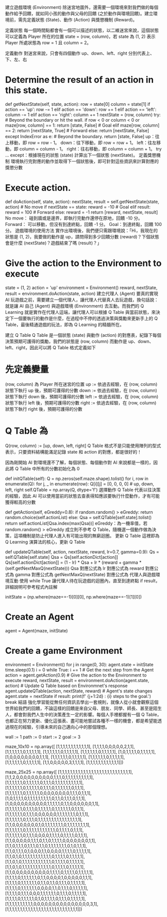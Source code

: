 
建立遊戲環境 (Environment)
除迷宮地圖外，還需要一個環境來對我們做的每個動作給予回饋，就如同小孩的動作與父母的回饋 (之於動作與環境回饋)。建立環境前，需先定義狀態 (State)、動作 (Action) 與獎懲機制 (Reward)。

定義狀態
每一個時間點都會有一個可以描述的狀態，以二維迷宮來說，這個狀態可以定義為 Player 所在的位置 state = (row, column)，若 state 為 (1, 2) 表示 Player 所處狀態為 row = 1 且 column = 2。

定義動作
對迷宮來說，只會有四個動作 up、down、left、right 分別代表上、下、左、右

# Determine the result of an action in this state.
def getNextState(self, state, action):
    row = state[0]
    column = state[1]
    if action == 'up':
        row -= 1
    elif action == 'down':
        row += 1
    elif action == 'left':
        column -= 1
    elif action == 'right':
        column += 1
    nextState = (row, column)
    try:
        # Beyond the boundary or hit the wall.
        if row < 0 or column < 0 or maze[row, column] == 1:
            return [state, False]
        # Goal
        elif maze[row, column] == 2:
            return [nextState, True]
        # Forward
        else:
            return [nextState, False]
    except IndexError as e:
        # Beyond the boundary.
        return [state, False]
up：往上移動，即 row = row - 1。
down：往下移動，即 row = row + 1。
left：往左移動，即 column = column - 1。
right：往右移動，即 column = column + 1。
try ... except：根據現在的狀態 (state) 計算出下一個狀態 (nextState)。
定義獎懲機制
環境執行完對應的動作並取得下一個狀態後，即可針對這些資訊來計算對應的獎懲分數

# Execute action.
def doAction(self, state, action):
    nextState, result = self.getNextState(state, action)
    # No move
    if nextState == state:
        reward = -10
    # Goal
    elif result:
        reward = 100
    # Forward
    else:
        reward = -1
    return [reward, nextState, result]
No move： 碰到牆或是邊界，即執行完動作還停在原地，回饋 -10 分。
Forward： 可以移動，但沒有到達終點，回饋 -1 分。
Goal：到達終點，回饋 100 分。
遊戲環境的使用方法
實作出環境後，我們便只需跟環境說：「Hi，我現在的狀態是 (1, 2)，我要做的動作是 up，請問得到多少回饋分數 (reward)？下個狀態會是什麼 (nextState)？遊戲結束了嗎 (result)？」

# Give the action to the Environment to execute
state = (1, 2)
action = 'up'
environment = Environment()
reward, nextState, result = environment.doAction(state, action)
建立代理人 (Agent)
要真的實現 AI 玩遊戲之前，需要建立一個代理人，讓代理人代替真人去玩遊戲，換句話說：就是讓 AI 自己 (Agent) 與遊戲環境 (Environment) 去互動。而我們的 Q Learning 就是實作在代理人這端，讓代理人可以根據 Q Table 與當前狀態，來決定下一個要執行的動作是什麼，在過程中不停的透過決策與獎勵來更新手上的 Q Table，最後精通遊戲的玩法，即為 Q Learning 的精髓所在。

建立 Q Table
Q Table 是一個狀態 (state) 與動作 (action) 的對應表，紀錄下每個決策預期可護得的獎勵，我們的狀態是 (row, column) 而動作是 up、down、left、right，因此可以將 Q Table 格式定義如下

# 先定義變量
(row, column) 為 Player 所在迷宮的位置
up    := 依過去經驗，在 (row, column) 狀態下執行 up    後，預期可護得的分數
down  := 依過去經驗，在 (row, column) 狀態下執行 down  後，預期可護得的分數
left  := 依過去經驗，在 (row, column) 狀態下執行 left  後，預期可護得的分數
right := 依過去經驗，在 (row, column) 狀態下執行 right 後，預期可護得的分數

# Q Table 為
Q(row, column) := [up, down, left, right]
Q Table 格式不是只能使用陣列的型式表示，只要資料結構能滿足記錄 state 和 action 的對應，都是很好的！

因為剛開始 AI 對環境還不了解，每個狀態、每個動作對 AI 來說都是一樣的，因此將 Q Table 中所有的分數初始化為 0

def initQTable(self):
    Q = np.zeros(self.maze.shape).tolist()
    for i, row in enumerate(Q):
        for j, _ in enumerate(row):
            Q[i][j] = [0, 0, 0, 0] # up, down, left, right
    self.QTable = np.array(Q, dtype='f')
選擇動作
Q Table 代表以往決策的經驗，因此 AI 可以使用當前的狀態去查表得知應該要執行什麼動作，才有可能獲得較高的分數

def getAction(self, eGreddy=0.8):
    if random.random() > eGreddy:
        return random.choice(self.actionList)
    else:
        Qsa = self.QTable[self.state].tolist()
        return self.actionList[Qsa.index(max(Qsa))]
eGreddy：為一機率值，若 random.random() > eGreddy 成立則不參考 Q Table，隨機選一個動作做為決策，這項機制是防止代理人進入有可能出現的無窮迴圈。
更新 Q Table
這裡即為 Q Learning 演算法的核心，更新 Q Table

def updateQTable(self, action, nextState, reward, lr=0.7, gamma=0.9):
    Qs = self.QTable[self.state]
    Qsa = Qs[self.actionDict[action]]
    Qs[self.actionDict[action]] = (1 - lr) * Qsa + lr * (reward + gamma *(self.getNextMaxQ(nextState)))
Qsa 對應公式為 
lr 對應公式為 
reward 對應公式為 
gamma 對應公式為 
getNextMaxQ(nextState) 對應公式為 
代理人與遊戲環境互動
使用 while True 讓代理人待在玩遊戲的迴圈內，直至到達終點 if result，詳細說明可參考程式內註解

initState = (np.where(maze==-1)[0][0], np.where(maze==-1)[1][0])
# Create an Agent
agent = Agent(maze, initState)
# Create a game Environment
environment = Environment()
for j in range(0, 30):
    agent.state = initState
    time.sleep(0.1)
    i = 0
    while True:
        i += 1
        # Get the next step from the Agent
        action = agent.getAction(0.9)
        # Give the action to the Environment to execute
        reward, nextState, result = environment.doAction(agent.state, action)
        # Update Q Table based on Environmnet's response
        agent.updateQTable(action, nextState, reward)
        # Agent's state changes
        agent.state = nextState
        if result:
            print(f' {j+1:2d} : {i} steps to the goal.')
            break
結語
強化學習能從無任何資訊去學出一套規則，就像人從小就會觀察這個世界給我們的回饋，不論這樣的回饋是來自父母、朋友、同學、師長、甚至是陌生人，都會對我們人生中的決策產生一定的影響。每個人手裡都握有一個 Q Table，也都正在努力更新、優化這張表、盡可能地嘗試各種不一樣的機會，都是希望能透過現在的經驗，引導未來的自己邁向心中的那個理想。

wall := 1
path := 0
start := 2
goal := 3

maze_10x10 = np.array([
 [1,1,1,1,1,1,1,1,1,1,1,1],
 [1,1,1,1,0,0,0,0,0,2,1,1],
 [1,1,1,1,1,1,0,1,1,1,1,1],
 [1,1,1,1,1,1,0,1,1,1,1,1],
 [1,1,1,1,1,1,0,1,1,1,1,1],
 [1,0,1,1,1,1,0,1,1,1,1,1],
 [1,0,0,0,0,0,0,0,0,1,1,1],
 [1,1,1,1,1,1,0,1,1,1,1,1],
 [1,1,1,1,1,1,0,1,1,1,1,1],
 [1,1,1,1,1,1,0,1,1,1,1,1],
 [1,1,0,0,0,0,0,3,1,1,1,1],
 [1,1,1,1,1,1,1,1,1,1,1,1]])

maze_25x25 = np.array([
 [1,1,1,1,1,1,1,1,1,1,1,1,1,1,1,1,1,1,1,1,1,1,1,1,1,1,1],
 [1,1,2,0,0,0,0,0,0,0,0,0,0,1,1,1,0,1,1,1,1,1,1,1,1,1,1],
 [1,1,1,1,1,1,0,1,1,1,1,1,0,1,1,1,0,1,1,1,1,1,1,1,1,1,1],
 [1,1,1,1,1,1,0,1,1,1,1,1,0,1,1,1,0,1,1,1,1,1,1,0,1,1,1],
 [1,1,1,1,1,1,0,1,1,1,1,1,0,0,0,0,0,0,0,0,1,1,1,0,1,1,1],
 [1,0,1,1,1,1,0,1,1,1,1,1,1,1,1,1,0,1,1,0,1,1,1,0,1,1,1],
 [1,0,0,0,0,0,0,0,0,0,0,1,1,1,1,1,0,1,1,0,0,0,0,0,0,1,1],
 [1,1,1,1,1,1,0,1,1,1,0,1,1,1,1,1,0,1,1,1,1,1,1,0,1,1,1],
 [1,1,1,1,1,1,0,1,1,1,0,0,0,0,0,0,1,1,1,1,1,1,1,0,1,1,1],
 [1,1,1,1,1,1,0,1,1,1,0,1,1,1,1,1,1,1,1,1,1,1,1,1,1,1,1],
 [1,1,0,0,0,0,0,0,0,1,0,1,1,1,1,1,1,1,0,1,1,1,1,1,1,1,1],
 [1,1,1,1,1,1,0,1,1,1,1,1,1,1,1,1,1,1,0,1,1,1,1,0,1,1,1],
 [1,1,1,1,1,1,0,1,1,1,0,0,0,0,1,1,1,1,0,1,1,1,1,0,1,1,1],
 [1,1,0,0,0,0,0,1,1,1,0,1,1,0,1,1,1,1,0,0,0,0,0,0,0,1,1],
 [1,1,0,1,1,1,0,1,1,1,0,1,1,0,1,1,1,1,1,1,1,0,1,0,1,1,1],
 [1,1,0,1,1,1,0,1,0,0,0,1,1,0,0,0,0,1,1,1,1,0,1,1,1,1,1],
 [1,1,0,1,0,1,1,1,1,1,1,1,1,1,1,1,0,1,1,1,1,0,1,1,1,1,1],
 [1,1,0,1,0,1,1,1,1,1,1,1,1,1,1,1,0,1,1,1,1,0,1,1,1,1,1],
 [1,1,0,1,0,1,1,1,1,1,1,1,1,1,1,1,0,1,1,1,1,0,1,1,1,1,1],
 [1,1,0,0,0,0,0,0,0,0,0,0,1,1,1,1,0,1,1,1,1,0,1,1,1,1,1],
 [1,1,1,1,0,1,1,1,1,1,1,0,1,1,0,0,0,0,1,0,0,0,0,0,1,1,1],
 [1,1,1,1,0,1,1,1,1,1,1,0,1,1,0,1,1,0,1,1,1,0,1,1,1,1,1],
 [1,1,1,1,0,1,1,1,1,1,1,0,0,0,0,1,1,0,1,1,1,0,1,1,1,1,1],
 [1,1,1,1,0,1,1,1,0,0,0,1,1,1,1,1,1,0,1,1,1,0,1,1,1,1,1],
 [1,1,1,1,0,1,1,1,1,1,0,1,0,1,1,1,1,0,1,1,1,0,1,1,1,1,1],
 [1,1,1,1,1,1,1,1,1,1,0,0,0,0,0,0,0,0,0,0,0,0,0,0,0,3,1],
 [1,1,1,1,1,1,1,1,1,1,1,1,1,1,1,1,1,1,1,1,1,1,1,1,1,1,1]])
 
